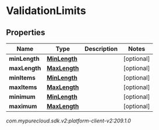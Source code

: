 # ValidationLimits


## Properties

| Name | Type | Description | Notes |
| ------------ | ------------- | ------------- | ------------- |
| **minLength** | [**MinLength**](MinLength) |  |  [optional] |
| **maxLength** | [**MaxLength**](MaxLength) |  |  [optional] |
| **minItems** | [**MinLength**](MinLength) |  |  [optional] |
| **maxItems** | [**MaxLength**](MaxLength) |  |  [optional] |
| **minimum** | [**MinLength**](MinLength) |  |  [optional] |
| **maximum** | [**MaxLength**](MaxLength) |  |  [optional] |




_com.mypurecloud.sdk.v2:platform-client-v2:209.1.0_
